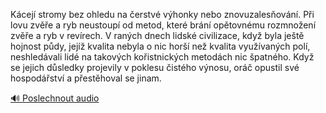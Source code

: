 
Kácejí stromy bez ohledu na čerstvé výhonky nebo znovuzalesňování. Při lovu zvěře a ryb neustoupí od metod, které brání opětovnému rozmnožení zvěře a ryb v revírech. V raných dnech lidské civilizace, když byla ještě hojnost půdy, jejíž kvalita nebyla o nic horší než kvalita využívaných polí, neshledávali lidé na takových kořistnických metodách nic špatného. Když se jejich důsledky projevily v poklesu čistého výnosu, oráč opustil své hospodářství a přestěhoval se jinam.

[🔊 Poslechnout audio](/data/7-paragraphs/audio/chapter_126/para_010-Kcej-stromy-bez-ohledu-na-erstv-vhonky-nebo-z.mp3)
